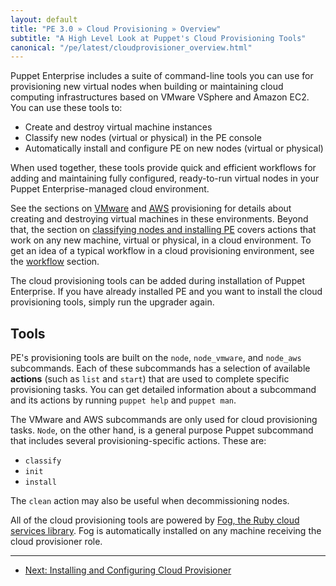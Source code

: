 ```yaml
---
layout: default
title: "PE 3.0 » Cloud Provisioning » Overview"
subtitle: "A High Level Look at Puppet's Cloud Provisioning Tools"
canonical: "/pe/latest/cloudprovisioner_overview.html"
---
```


Puppet Enterprise includes a suite of command-line tools you can use for provisioning new virtual nodes when building or maintaining cloud computing infrastructures based on VMware VSphere and Amazon EC2. You can use these tools to:

* Create and destroy virtual machine instances
* Classify new nodes (virtual or physical) in the PE console
* Automatically install and configure PE on new nodes (virtual or physical)



When used together, these tools provide quick and efficient workflows for adding and maintaining fully configured, ready-to-run virtual nodes in your Puppet Enterprise-managed cloud environment.

See the sections on [VMware](./cloudprovisioner_vmware.html) and [AWS](./cloudprovisioner_aws.html) provisioning for details about creating and destroying virtual machines in these environments. Beyond that, the section on [classifying nodes and installing PE](./cloudprovisioner_classifying_installing.html) covers actions that work on any new machine, virtual or physical, in a cloud environment. To get an idea of a typical workflow in a cloud provisioning environment, see the [workflow](./cloudprovisioner_workflow.html) section.

The cloud provisioning tools can be added during installation of Puppet Enterprise. If you have already installed PE and you want to install the cloud provisioning tools, simply run the upgrader again.

Tools
-----

PE's provisioning tools are built on the `node`, `node_vmware`,  and `node_aws` subcommands. Each of these subcommands has a selection of available **actions** (such as `list` and `start`) that are used to complete specific provisioning tasks. You can get detailed information about a subcommand and its actions by running `puppet help` and `puppet man`.

The VMware and AWS subcommands are only used for cloud provisioning tasks. `Node`, on the other hand, is a general purpose Puppet subcommand that includes several provisioning-specific actions. These are:

- `classify`
- `init`
- `install`

The `clean` action may also be useful when decommissioning nodes.

All of the cloud provisioning tools are powered by [Fog, the Ruby cloud services library](https://github.com/fog/fog). Fog is automatically installed on any machine receiving the cloud provisioner role.

* * *

- [Next: Installing and Configuring Cloud Provisioner](./cloudprovisioner_configuring.html)
